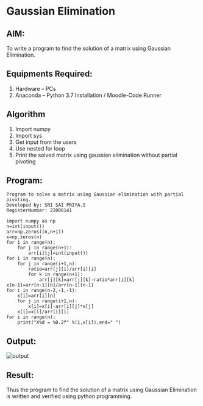 # Gaussian Elimination

## AIM:
To write a program to find the solution of a matrix using Gaussian Elimination.

## Equipments Required:
1. Hardware – PCs
2. Anaconda – Python 3.7 Installation / Moodle-Code Runner

## Algorithm
1. Import numpy
2. Import sys
3. Get input from the users
4. Use nested for loop
5. Print the solved matrix using gaussian elimination without partial pivoting

## Program:
```
Program to solve a matrix using Gaussian elimination with partial pivoting.
Developed by: SRI SAI PRIYA.S
RegisterNumber: 22006141

import numpy as np
n=int(input())
arr=np.zeros((n,n+1))
x=np.zeros(n)
for i in range(n):
    for j in range(n+1):
        arr[i][j]=int(input())
for i in range(n):
    for j in range(i+1,n):
        ratio=arr[j][i]/arr[i][i]
        for k in range(n+1):
            arr[j][k]=arr[j][k]-ratio*arr[i][k]
x[n-1]=arr[n-1][n]/arr[n-1][n-1]
for i in range(n-2,-1,-1):
    x[i]=arr[i][n]
    for j in range(i+1,n):
        x[i]=x[i]-arr[i][j]*x[j]
    x[i]=x[i]/arr[i][i]
for i in range(n):
    print("X%d = %0.2f" %(i,x[i]),end=" ")
```

## Output:
![output](/out.png)

## Result:
Thus the program to find the solution of a matrix using Gaussian Elimination is written and verified using python programming.

